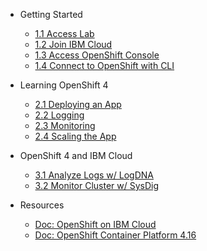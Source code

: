 <!-- _sidebar.md -->

* Getting Started
  * [1.1 Access Lab](getting-started/access_lab.md)
  * [1.2 Join IBM Cloud](getting-started/create_account.md)
  * [1.3 Access OpenShift Console](getting-started/access_cluster.md)
  * [1.4 Connect to OpenShift with CLI](getting-started/access_cluster_cli.md)

* Learning OpenShift 4
  * [2.1 Deploying an App](part1-learn_openshift/ex-1-deploy.md)
  * [2.2 Logging](part1-learn_openshift/ex-2-log.md)
  * [2.3 Monitoring](part1-learn_openshift/ex-3-monitor.md)
  * [2.4 Scaling the App](part1-learn_openshift/ex-4-scale.md)

* OpenShift 4 and IBM Cloud
  * [3.1 Analyze Logs w/ LogDNA](part2-openshift_ibmcloud/ex-5-analyse-logs.md)
  * [3.2 Monitor Cluster w/ SysDig](part2-openshift_ibmcloud/ex-6-monitor.md)

* Resources
  * [Doc: OpenShift on IBM Cloud](https://cloud.ibm.com/docs/openshift)
  * [Doc: OpenShift Container Platform 4.16](https://docs.openshift.com/container-platform/4.16)
  <!-- * [Command Lines](common/clis/clis.md) -->
  <!-- * [:book: Handbook](handbook.md) -->
